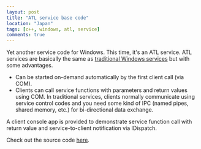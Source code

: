 ```yaml
---
layout: post
title: "ATL service base code"
location: "Japan"
tags: [c++, windows, atl, service]
comments: true
---
```


Yet another service code for Windows. This time, it's an ATL service. ATL services are basically the same as [traditional Windows services](https://github.com/flowerinthenight/win32-base-service) but with some advantages.

* Can be started on-demand automatically by the first client call (via COM).
* Clients can call service functions with parameters and return values using COM. In traditional services, clients normally communicate using service control codes and you need some kind of IPC (named pipes, shared memory, etc.) for bi-directional data exchange.

A client console app is provided to demonstrate service function call with return value and service-to-client notification via IDispatch.

Check out the source code [here](https://github.com/flowerinthenight/base-atlcom-svc).
